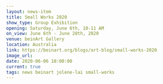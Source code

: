 ```yaml
---
layout: news-item
title: Small Works 2020
show_type: Group Exhibition
opening: Saturday, June 6th, 10-11 AM
on_view: June 6th - June 28th, 2020
venue: beinArt Gallery
location: Australia
link: https://beinart.org/blogs/art-blog/small-works-2020
image_url:
date: 2020-06-06 10:00:00
current: true
tags: news beinart jolene-lai small-works
---
```

